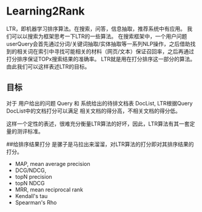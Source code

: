 # Learning2Rank

LTR，即机器学习排序算法。在搜索，问答，信息抽取，推荐系统中有应用。
我们可以以搜索为框架思考一下LTR的一些算法。
在搜索框架中，一个用户问题userQuery会首先通过分词/关键词抽取/实体抽取等一系列NLP操作，之后借助找到的相关词在索引中寻找可能相关的材料（网页/文本）保证召回率，之后再通过打分排序保证TOPx搜索结果的准确率。
LTR就是用在打分排序这一部分的算法。由此我们可以这样表述LTR的目标。

## 目标
对于 用户给出的问题 Query 和 系统给出的待排文档表 DocList, LTR根据Query DocList中的文档打分可以满足 相关文档的得分高，不相关文档的得分低。

这样一个定性的表述，很难充分衡量LTR算法的好坏，因此，LTR算法有其一套定量的测评标准。

##给排序结果打分 
是骡子是马拉出来溜溜，对LTR算法的打分即对其排序结果的打分。
-    MAP, mean average precision
-    DCG/NDCG, 
-    topN precision
-    topN NDCG
-    MRR, mean reciprocal rank
-    Kendall's tau
-    Spearman's Rho

## 